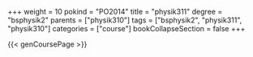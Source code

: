 +++
weight = 10
pokind = "PO2014"
title = "physik311"
degree = "bsphysik2"
parents = ["physik310"]
tags = ["bsphysik2", "physik311", "physik310"]
categories = ["course"]
bookCollapseSection = false
+++

{{< genCoursePage >}}
